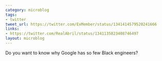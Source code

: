 ```yaml
---
category: microblog
tags:
- twitter
tweet_url: https://twitter.com/ExMember/status/1341414579520241666
links:
- https://twitter.com/RealAbril/status/1341135823408746497
layout: microblog
---
```

Do you want to know why Google has so few Black engineers?
